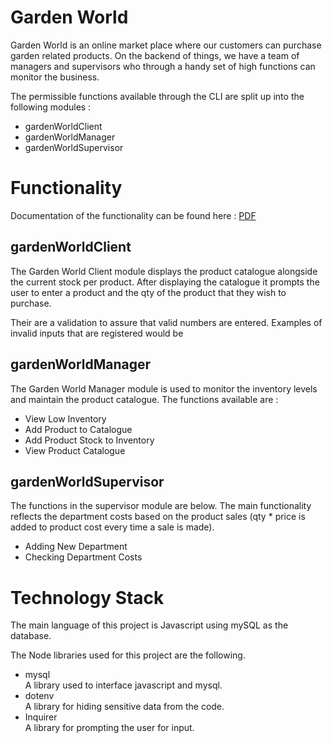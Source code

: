 # Garden World
 Garden World is an online market place where our customers can purchase garden related products. On the backend of things, we have a team of managers and supervisors who through a handy set of high functions can monitor the business.

 The permissible functions available through the CLI are split up into the following modules :

<ul>
  <li> gardenWorldClient</li>
  <li> gardenWorldManager </li>
  <li> gardenWorldSupervisor </li>
</ul>

# Functionality
Documentation of the functionality can be found here :
<a href="https://drive.google.com/open?id=1iUoindp9V6U_S0BpibPPAcijsQ1FP1-b"> PDF</a>

## gardenWorldClient
  The Garden World Client module displays the product catalogue alongside the current stock per product. After displaying the catalogue it prompts the user to enter a product and the qty of the product that they wish to purchase.  <br>
  
  Their are a validation to assure that valid numbers are entered. Examples of invalid inputs that are registered would be 

## gardenWorldManager
  The Garden World Manager module is used to monitor the inventory levels and maintain the product catalogue. The functions available are :

<ul>
  <li> View Low Inventory</li>
  <li> Add Product to Catalogue </li>
  <li> Add Product Stock to Inventory </li>
  <li> View Product Catalogue </li>
</ul>
 
## gardenWorldSupervisor
  The functions in the supervisor module are below. The main functionality reflects the department costs based on the product sales (qty * price is added to product cost every time a sale is made).

  <ul>
  <li> Adding New Department</li>
  <li> Checking Department Costs </li>

 </ul>
 
# Technology Stack
The main language of this project is Javascript using mySQL as the database.

The Node libraries used for this project are the following.
<ul>
  <li> mysql </li>
    A library used to interface javascript and mysql.
  <li> dotenv </li>
    A library for hiding sensitive data from the code.
  <li> Inquirer </li>
    A library for prompting the user for input.
</ul>
